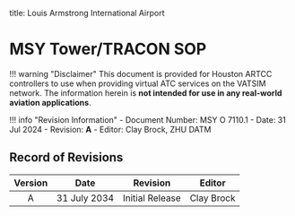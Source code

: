 title: Louis Armstrong International Airport
# MSY Tower/TRACON SOP

!!! warning "Disclaimer"
    This document is provided for Houston ARTCC controllers to use when providing virtual ATC services on the VATSIM network. The information herein is **not intended for use in any real-world aviation applications**.

!!! info "Revision Information"
    - Document Number: MSY O 7110.1
    - Date: 31 Jul 2024
    - Revision: **A**
    - Editor: Clay Brock, ZHU DATM

## Record of Revisions
| Version | Date | Revision | Editor |
|:---:|:---:|:---:|:---:|
| A | 31 July 2034 | Initial Release | Clay Brock |
